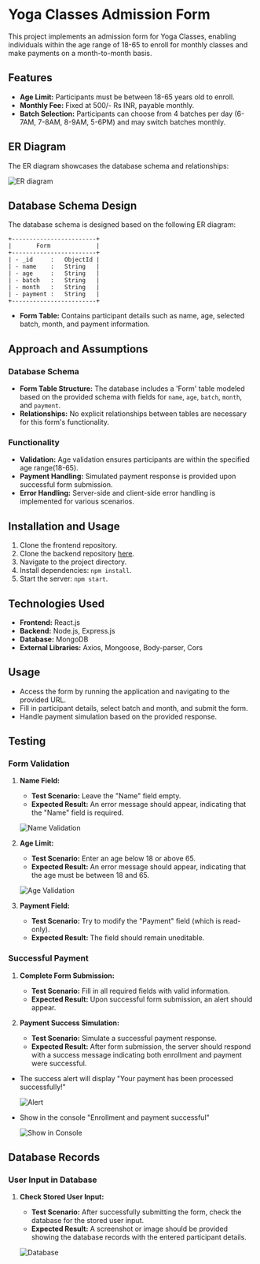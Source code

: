 # Yoga Classes Admission Form

This project implements an admission form for Yoga Classes, enabling individuals within the age range of 18-65 to enroll for monthly classes and make payments on a month-to-month basis.

## Features

- **Age Limit:** Participants must be between 18-65 years old to enroll.
- **Monthly Fee:** Fixed at 500/- Rs INR, payable monthly.
- **Batch Selection:** Participants can choose from 4 batches per day (6-7AM, 7-8AM, 8-9AM, 5-6PM) and may switch batches monthly.

## ER Diagram

The ER diagram showcases the database schema and relationships:



   ![ER diagram](./public/ER.jpg)

## Database Schema Design
The database schema is designed based on the following ER diagram:

    +------------------------+
    |       Form             |
    +------------------------+
    | - _id     :   ObjectId |
    | - name    :   String   |
    | - age     :   String   |
    | - batch   :   String   |
    | - month   :   String   | 
    | - payment :   String   |
    +------------------------+

- **Form Table:** Contains participant details such as name, age, selected batch, month, and payment information.

## Approach and Assumptions

### Database Schema
- **Form Table Structure:** The database includes a 'Form' table modeled based on the provided schema with fields for `name`, `age`, `batch`, `month`, and `payment`.
- **Relationships:** No explicit relationships between tables are necessary for this form's functionality.

### Functionality
- **Validation:** Age validation ensures participants are within the specified age range(18-65).
- **Payment Handling:** Simulated payment response is provided upon successful form submission.
- **Error Handling:** Server-side and client-side error handling is implemented for various scenarios.

## Installation and Usage

1. Clone the frontend repository.
2. Clone the backend repository [here](https://github.com/yuvithakur007/yoga-back).
3. Navigate to the project directory.
4. Install dependencies: `npm install`.
5. Start the server: `npm start`.

## Technologies Used

- **Frontend:** React.js
- **Backend:** Node.js, Express.js
- **Database:** MongoDB
- **External Libraries:** Axios, Mongoose, Body-parser, Cors

## Usage

- Access the form by running the application and navigating to the provided URL.
- Fill in participant details, select batch and month, and submit the form.
- Handle payment simulation based on the provided response.


## Testing

### Form Validation

1. **Name Field:**
   - **Test Scenario:** Leave the "Name" field empty.
   - **Expected Result:** An error message should appear, indicating that the "Name" field is required.
   
   ![Name Validation](./public/name.png)

2. **Age Limit:**
   - **Test Scenario:** Enter an age below 18 or above 65.
   - **Expected Result:** An error message should appear, indicating that the age must be between 18 and 65.

    ![Age Validation](./public/age.png)


3. **Payment Field:**
   - **Test Scenario:** Try to modify the "Payment" field (which is read-only).
   - **Expected Result:** The field should remain uneditable.

### Successful Payment

1. **Complete Form Submission:**
   - **Test Scenario:** Fill in all required fields with valid information.
   - **Expected Result:** Upon successful form submission, an alert should appear.


2. **Payment Success Simulation:**
   - **Test Scenario:** Simulate a successful payment response.
   - **Expected Result:** After form submission, the server should respond with a success message indicating both enrollment and payment were successful.

- The success alert will display "Your payment has been processed successfully!"

    ![Alert](./public/alert.png)
- Show in the console "Enrollment and payment successful"

    ![Show in Console](./public/console.png)


## Database Records

### User Input in Database

1. **Check Stored User Input:**
   - **Test Scenario:** After successfully submitting the form, check the database for the stored user input.
   - **Expected Result:** A screenshot or image should be provided showing the database records with the entered participant details.

   ![Database](./public/Data.png)
